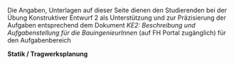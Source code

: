Die Angaben, Unterlagen auf dieser Seite dienen den Studierenden bei der Übung Konstruktiver Entwurf 2 als Unterstützung und zur Präzisierung der Aufgaben entsprechend dem Dokument *KE2: Beschreibung und Aufgabenstellung für die BauingenieurInnen* (auf FH Portal zugänglich) für den Aufgabenbereich

**Statik / Tragwerksplanung**

